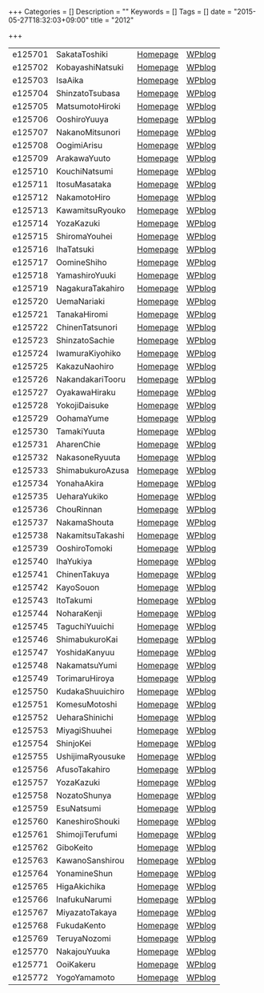 +++
Categories = []
Description = ""
Keywords = []
Tags = []
date = "2015-05-27T18:32:03+09:00"
title = "2012"

+++

|||||
|:---|:---|:---|:---|
|e125701| SakataToshiki     |[Homepage](http://ie.u-ryukyu.ac.jp/~e125701)|[WPblog](https://ie.u-ryukyu.ac.jp/e125701)|            
|e125702| KobayashiNatsuki  |[Homepage](http://ie.u-ryukyu.ac.jp/~e125702)|[WPblog](https://ie.u-ryukyu.ac.jp/e125702)|                
|e125703| IsaAika           |[Homepage](http://ie.u-ryukyu.ac.jp/~e125703)|[WPblog](https://ie.u-ryukyu.ac.jp/e125703)|      
|e125704| ShinzatoTsubasa   |[Homepage](http://ie.u-ryukyu.ac.jp/~e125704)|[WPblog](https://ie.u-ryukyu.ac.jp/e125704)|              
|e125705| MatsumotoHiroki   |[Homepage](http://ie.u-ryukyu.ac.jp/~e125705)|[WPblog](https://ie.u-ryukyu.ac.jp/e125705)|              
|e125706| OoshiroYuuya      |[Homepage](http://ie.u-ryukyu.ac.jp/~e125706)|[WPblog](https://ie.u-ryukyu.ac.jp/e125706)|            
|e125707| NakanoMitsunori   |[Homepage](http://ie.u-ryukyu.ac.jp/~e125707)|[WPblog](https://ie.u-ryukyu.ac.jp/e125707)|              
|e125708| OogimiArisu       |[Homepage](http://ie.u-ryukyu.ac.jp/~e125708)|[WPblog](https://ie.u-ryukyu.ac.jp/e125708)|          
|e125709| ArakawaYuuto      |[Homepage](http://ie.u-ryukyu.ac.jp/~e125709)|[WPblog](https://ie.u-ryukyu.ac.jp/e125709)|            
|e125710| KouchiNatsumi     |[Homepage](http://ie.u-ryukyu.ac.jp/~e125710)|[WPblog](https://ie.u-ryukyu.ac.jp/e125710)|            
|e125711| ItosuMasataka     |[Homepage](http://ie.u-ryukyu.ac.jp/~e125711)|[WPblog](https://ie.u-ryukyu.ac.jp/e125711)|            
|e125712| NakamotoHiro      |[Homepage](http://ie.u-ryukyu.ac.jp/~e125712)|[WPblog](https://ie.u-ryukyu.ac.jp/e125712)|            
|e125713| KawamitsuRyouko   |[Homepage](http://ie.u-ryukyu.ac.jp/~e125713)|[WPblog](https://ie.u-ryukyu.ac.jp/e125713)|              
|e125714| YozaKazuki        |[Homepage](http://ie.u-ryukyu.ac.jp/~e125714)|[WPblog](https://ie.u-ryukyu.ac.jp/e125714)|          
|e125715| ShiromaYouhei     |[Homepage](http://ie.u-ryukyu.ac.jp/~e125715)|[WPblog](https://ie.u-ryukyu.ac.jp/e125715)|            
|e125716| IhaTatsuki        |[Homepage](http://ie.u-ryukyu.ac.jp/~e125716)|[WPblog](https://ie.u-ryukyu.ac.jp/e125716)|          
|e125717| OomineShiho       |[Homepage](http://ie.u-ryukyu.ac.jp/~e125717)|[WPblog](https://ie.u-ryukyu.ac.jp/e125717)|          
|e125718| YamashiroYuuki    |[Homepage](http://ie.u-ryukyu.ac.jp/~e125718)|[WPblog](https://ie.u-ryukyu.ac.jp/e125718)|              
|e125719| NagakuraTakahiro  |[Homepage](http://ie.u-ryukyu.ac.jp/~e125719)|[WPblog](https://ie.u-ryukyu.ac.jp/e125719)|                
|e125720| UemaNariaki       |[Homepage](http://ie.u-ryukyu.ac.jp/~e125720)|[WPblog](https://ie.u-ryukyu.ac.jp/e125720)|          
|e125721| TanakaHiromi      |[Homepage](http://ie.u-ryukyu.ac.jp/~e125721)|[WPblog](https://ie.u-ryukyu.ac.jp/e125721)|            
|e125722| ChinenTatsunori   |[Homepage](http://ie.u-ryukyu.ac.jp/~e125722)|[WPblog](https://ie.u-ryukyu.ac.jp/e125722)|              
|e125723| ShinzatoSachie    |[Homepage](http://ie.u-ryukyu.ac.jp/~e125723)|[WPblog](https://ie.u-ryukyu.ac.jp/e125723)|              
|e125724| IwamuraKiyohiko   |[Homepage](http://ie.u-ryukyu.ac.jp/~e125724)|[WPblog](https://ie.u-ryukyu.ac.jp/e125724)|              
|e125725| KakazuNaohiro     |[Homepage](http://ie.u-ryukyu.ac.jp/~e125725)|[WPblog](https://ie.u-ryukyu.ac.jp/e125725)|            
|e125726| NakandakariTooru  |[Homepage](http://ie.u-ryukyu.ac.jp/~e125726)|[WPblog](https://ie.u-ryukyu.ac.jp/e125726)|                
|e125727| OyakawaHiraku     |[Homepage](http://ie.u-ryukyu.ac.jp/~e125727)|[WPblog](https://ie.u-ryukyu.ac.jp/e125727)| 
|e125728| YokojiDaisuke     |[Homepage](http://ie.u-ryukyu.ac.jp/~e125728)|[WPblog](https://ie.u-ryukyu.ac.jp/e125728)|            
|e125729| OohamaYume        |[Homepage](http://ie.u-ryukyu.ac.jp/~e125729)|[WPblog](https://ie.u-ryukyu.ac.jp/e125729)|          
|e125730| TamakiYuuta       |[Homepage](http://ie.u-ryukyu.ac.jp/~e125730)|[WPblog](https://ie.u-ryukyu.ac.jp/e125730)|          
|e125731| AharenChie        |[Homepage](http://ie.u-ryukyu.ac.jp/~e125731)|[WPblog](https://ie.u-ryukyu.ac.jp/e125731)|          
|e125732| NakasoneRyuuta    |[Homepage](http://ie.u-ryukyu.ac.jp/~e125732)|[WPblog](https://ie.u-ryukyu.ac.jp/e125732)|              
|e125733| ShimabukuroAzusa  |[Homepage](http://ie.u-ryukyu.ac.jp/~e125733)|[WPblog](https://ie.u-ryukyu.ac.jp/e125733)|                
|e125734| YonahaAkira       |[Homepage](http://ie.u-ryukyu.ac.jp/~e125734)|[WPblog](https://ie.u-ryukyu.ac.jp/e125734)|          
|e125735| UeharaYukiko      |[Homepage](http://ie.u-ryukyu.ac.jp/~e125735)|[WPblog](https://ie.u-ryukyu.ac.jp/e125735)|            
|e125736| ChouRinnan        |[Homepage](http://ie.u-ryukyu.ac.jp/~e125736)|[WPblog](https://ie.u-ryukyu.ac.jp/e125736)|          
|e125737| NakamaShouta      |[Homepage](http://ie.u-ryukyu.ac.jp/~e125737)|[WPblog](https://ie.u-ryukyu.ac.jp/e125737)|            
|e125738| NakamitsuTakashi  |[Homepage](http://ie.u-ryukyu.ac.jp/~e125738)|[WPblog](https://ie.u-ryukyu.ac.jp/e125738)|                
|e125739| OoshiroTomoki     |[Homepage](http://ie.u-ryukyu.ac.jp/~e125739)|[WPblog](https://ie.u-ryukyu.ac.jp/e125739)|            
|e125740| IhaYukiya         |[Homepage](http://ie.u-ryukyu.ac.jp/~e125740)|[WPblog](https://ie.u-ryukyu.ac.jp/e125740)|        
|e125741| ChinenTakuya      |[Homepage](http://ie.u-ryukyu.ac.jp/~e125741)|[WPblog](https://ie.u-ryukyu.ac.jp/e125741)|            
|e125742| KayoSouon         |[Homepage](http://ie.u-ryukyu.ac.jp/~e125742)|[WPblog](https://ie.u-ryukyu.ac.jp/e125742)|        
|e125743| ItoTakumi         |[Homepage](http://ie.u-ryukyu.ac.jp/~e125743)|[WPblog](https://ie.u-ryukyu.ac.jp/e125743)|        
|e125744| NoharaKenji       |[Homepage](http://ie.u-ryukyu.ac.jp/~e125744)|[WPblog](https://ie.u-ryukyu.ac.jp/e125744)|          
|e125745| TaguchiYuuichi    |[Homepage](http://ie.u-ryukyu.ac.jp/~e125745)|[WPblog](https://ie.u-ryukyu.ac.jp/e125745)|              
|e125746| ShimabukuroKai    |[Homepage](http://ie.u-ryukyu.ac.jp/~e125746)|[WPblog](https://ie.u-ryukyu.ac.jp/e125746)|              
|e125747| YoshidaKanyuu     |[Homepage](http://ie.u-ryukyu.ac.jp/~e125747)|[WPblog](https://ie.u-ryukyu.ac.jp/e125747)|            
|e125748| NakamatsuYumi     |[Homepage](http://ie.u-ryukyu.ac.jp/~e125748)|[WPblog](https://ie.u-ryukyu.ac.jp/e125748)|            
|e125749| TorimaruHiroya    |[Homepage](http://ie.u-ryukyu.ac.jp/~e125749)|[WPblog](https://ie.u-ryukyu.ac.jp/e125749)|              
|e125750| KudakaShuuichiro  |[Homepage](http://ie.u-ryukyu.ac.jp/~e125750)|[WPblog](https://ie.u-ryukyu.ac.jp/e125750)|                
|e125751| KomesuMotoshi     |[Homepage](http://ie.u-ryukyu.ac.jp/~e125751)|[WPblog](https://ie.u-ryukyu.ac.jp/e125751)|            
|e125752| UeharaShinichi    |[Homepage](http://ie.u-ryukyu.ac.jp/~e125752)|[WPblog](https://ie.u-ryukyu.ac.jp/e125752)|              
|e125753| MiyagiShuuhei     |[Homepage](http://ie.u-ryukyu.ac.jp/~e125753)|[WPblog](https://ie.u-ryukyu.ac.jp/e125753)|            
|e125754| ShinjoKei         |[Homepage](http://ie.u-ryukyu.ac.jp/~e125754)|[WPblog](https://ie.u-ryukyu.ac.jp/e125754)|        
|e125755| UshijimaRyousuke  |[Homepage](http://ie.u-ryukyu.ac.jp/~e125755)|[WPblog](https://ie.u-ryukyu.ac.jp/e125755)|                
|e125756| AfusoTakahiro     |[Homepage](http://ie.u-ryukyu.ac.jp/~e125756)|[WPblog](https://ie.u-ryukyu.ac.jp/e125756)|            
|e125757| YozaKazuki        |[Homepage](http://ie.u-ryukyu.ac.jp/~e125757)|[WPblog](https://ie.u-ryukyu.ac.jp/e125757)|          
|e125758| NozatoShunya      |[Homepage](http://ie.u-ryukyu.ac.jp/~e125758)|[WPblog](https://ie.u-ryukyu.ac.jp/e125758)|            
|e125759| EsuNatsumi        |[Homepage](http://ie.u-ryukyu.ac.jp/~e125759)|[WPblog](https://ie.u-ryukyu.ac.jp/e125759)|          
|e125760| KaneshiroShouki   |[Homepage](http://ie.u-ryukyu.ac.jp/~e125760)|[WPblog](https://ie.u-ryukyu.ac.jp/e125760)|              
|e125761| ShimojiTerufumi   |[Homepage](http://ie.u-ryukyu.ac.jp/~e125761)|[WPblog](https://ie.u-ryukyu.ac.jp/e125761)|              
|e125762| GiboKeito         |[Homepage](http://ie.u-ryukyu.ac.jp/~e125762)|[WPblog](https://ie.u-ryukyu.ac.jp/e125762)|        
|e125763| KawanoSanshirou   |[Homepage](http://ie.u-ryukyu.ac.jp/~e125763)|[WPblog](https://ie.u-ryukyu.ac.jp/e125763)|              
|e125764| YonamineShun      |[Homepage](http://ie.u-ryukyu.ac.jp/~e125764)|[WPblog](https://ie.u-ryukyu.ac.jp/e125764)|            
|e125765| HigaAkichika      |[Homepage](http://ie.u-ryukyu.ac.jp/~e125765)|[WPblog](https://ie.u-ryukyu.ac.jp/e125765)|            
|e125766| InafukuNarumi     |[Homepage](http://ie.u-ryukyu.ac.jp/~e125766)|[WPblog](https://ie.u-ryukyu.ac.jp/e125766)|            
|e125767| MiyazatoTakaya    |[Homepage](http://ie.u-ryukyu.ac.jp/~e125767)|[WPblog](https://ie.u-ryukyu.ac.jp/e125767)|              
|e125768| FukudaKento       |[Homepage](http://ie.u-ryukyu.ac.jp/~e125768)|[WPblog](https://ie.u-ryukyu.ac.jp/e125768)|          
|e125769| TeruyaNozomi      |[Homepage](http://ie.u-ryukyu.ac.jp/~e125769)|[WPblog](https://ie.u-ryukyu.ac.jp/e125769)|            
|e125770| NakajouYuuka      |[Homepage](http://ie.u-ryukyu.ac.jp/~e125770)|[WPblog](https://ie.u-ryukyu.ac.jp/e125770)|            
|e125771| OoiKakeru         |[Homepage](http://ie.u-ryukyu.ac.jp/~e125771)|[WPblog](https://ie.u-ryukyu.ac.jp/e125771)|        
|e125772| YogoYamamoto      |[Homepage](http://ie.u-ryukyu.ac.jp/~e125772)|[WPblog](https://ie.u-ryukyu.ac.jp/e125772)|            
